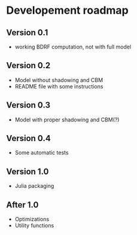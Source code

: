 
# Developement roadmap

## Version 0.1
- working BDRF computation, not with full model

## Version 0.2
- Model without shadowing and CBM
- README file with some instructions

## Version 0.3
- Model with proper shadowing and CBM(?)

## Version 0.4
- Some automatic tests

## Version 1.0
- Julia packaging

## After 1.0
- Optimizations
- Utility functions
